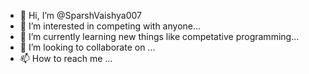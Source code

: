 - 👋 Hi, I’m @SparshVaishya007
- 👀 I’m interested in competing with anyone...
- 🌱 I’m currently learning new things like competative programming...
- 💞️ I’m looking to collaborate on ...
- 📫 How to reach me ...

<!---
SparshVaishya007/SparshVaishya007 is a ✨ special ✨ repository because its `README.md` (this file) appears on your GitHub profile.
You can click the Preview link to take a look at your changes.
--->
